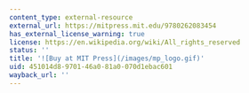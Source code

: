 ```yaml
---
content_type: external-resource
external_url: https://mitpress.mit.edu/9780262083454
has_external_license_warning: true
license: https://en.wikipedia.org/wiki/All_rights_reserved
status: ''
title: '![Buy at MIT Press](/images/mp_logo.gif)'
uid: 451014d8-9701-46a0-81a0-070d1ebac601
wayback_url: ''
---
```

